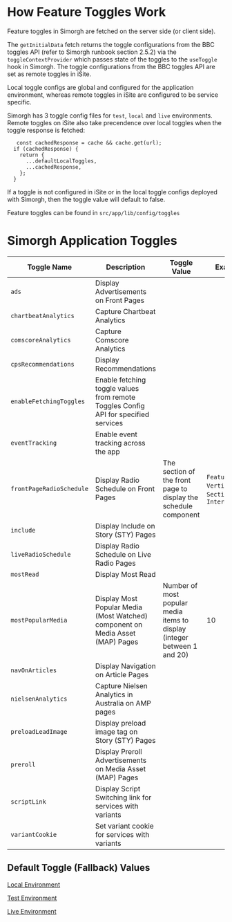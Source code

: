 # How Feature Toggles Work

Feature toggles in Simorgh are fetched on the server side (or client side).

The `getInitialData` fetch returns the toggle configurations from the BBC toggles API (refer to Simorgh runbook section 2.5.2) via the `toggleContextProvider` which passes state of the toggles to the `useToggle` hook in Simorgh. The toggle configurations from the BBC toggles API are set as remote toggles in iSite.

Local toggle configs are global and configured for the application environment, whereas remote toggles in iSite are configured to be service specific.

Simorgh has 3 toggle config files for `test`, `local` and `live` environments. Remote toggles on iSite also take precendence over local toggles when the toggle response is fetched:

```
   const cachedResponse = cache && cache.get(url);
  if (cachedResponse) {
    return {
      ...defaultLocalToggles,
      ...cachedResponse,
    };
  }
```

If a toggle is not configured in iSite or in the local toggle configs deployed with Simorgh, then the toggle value will default to false.

Feature toggles can be found in `src/app/lib/config/toggles`

# Simorgh Application Toggles

| Toggle Name              | Description                                                                         | Toggle Value                                                             | Example                                               |
| ------------------------ | ----------------------------------------------------------------------------------- | ------------------------------------------------------------------------ | ----------------------------------------------------- |
| `ads`                    | Display Advertisements on Front Pages                                               |                                                                          |                                                       |
| `chartbeatAnalytics`     | Capture Chartbeat Analytics                                                         |                                                                          |                                                       |
| `comscoreAnalytics`      | Capture Comscore Analytics                                                          |                                                                          |                                                       |
| `cpsRecommendations`     | Display Recommendations                                                             |                                                                          |                                                       |
| `enableFetchingToggles`  | Enable fetching toggle values from remote Toggles Config API for specified services |                                                                          |                                                       |
| `eventTracking`          | Enable event tracking across the app                                                |                                                                          |                                                       |
| `frontPageRadioSchedule` | Display Radio Schedule on Front Pages                                               | The section of the front page to display the schedule component          | `Features`, `Verticals`, `Section 1`, `Interactivity` |
| `include`                | Display Include on Story (STY) Pages                                                |                                                                          |                                                       |
| `liveRadioSchedule`      | Display Radio Schedule on Live Radio Pages                                          |                                                                          |                                                       |
| `mostRead`               | Display Most Read                                                                   |                                                                          |                                                       |
| `mostPopularMedia`       | Display Most Popular Media (Most Watched) component on Media Asset (MAP) Pages      | Number of most popular media items to display (integer between 1 and 20) | 10                                                    |
| `navOnArticles`          | Display Navigation on Article Pages                                                 |                                                                          |                                                       |
| `nielsenAnalytics`       | Capture Nielsen Analytics in Australia on AMP pages                                 |
| `preloadLeadImage`       | Display preload image tag on Story (STY) Pages                                      |                                                                          |                                                       |
| `preroll`                | Display Preroll Advertisements on Media Asset (MAP) Pages                           |                                                                          |                                                       |
| `scriptLink`             | Display Script Switching link for services with variants                            |                                                                          |                                                       |
| `variantCookie`          | Set variant cookie for services with variants                                       |                                                                          |                                                       |

## Default Toggle (Fallback) Values

[Local Environment](localConfig.js)

[Test Environment](testConfig.js)

[Live Environment](liveConfig.js)
